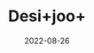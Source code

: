 ---
title: 'Desi+joo+'
date: '2022-08-26' 
metatag: '' 
inventory: '0' 
draft: false 
# meta description 
shortDescripton: ''
description: 'Seed'
longdescription: ''
featured: True
# product Price
price: '60.0'
# Product Short Description
shortDescription: ''
productID: 'FCB0E2A8-1E25-ED11-9968-005056B3A416'
type: 'products'
category: 'Seed' 
thumnailproduct: 'https://aminsaddiquidawakhana.eralive.net/images/products/FCB0E2A8-1E25-ED11-9968-005056B3A4161.png' 
images:
  - image: 'images/products/FCB0E2A8-1E25-ED11-9968-005056B3A4161.png'  
Variants:
---